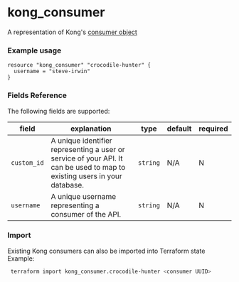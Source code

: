 # kong_consumer
A representation of Kong's [consumer object](https://docs.konghq.com/0.14.x/admin-api/#consumer-object)

### Example usage

```hcl
resource "kong_consumer" "crocodile-hunter" {
  username = "steve-irwin"
}

```

### Fields Reference
The following fields are supported:

| field     | explanation     | type      | default     | required                         |
|-----------|-----------------|-----------|-------------|----------------------------------|
|`custom_id`|A unique identifier representing a user or service of your API. It can be used to map to existing users in your database. |`string`| N/A| N|
|`username`|A unique username representing a consumer of the API. |`string`| N/A| N|


### Import
Existing Kong consumers can also be imported into Terraform state
Example:
 ```bash
  terraform import kong_consumer.crocodile-hunter <consumer UUID>
```
